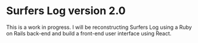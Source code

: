 # Surfers Log version 2.0

This is a work in progress. I will be reconstructing Surfers Log using a Ruby on Rails back-end and build a front-end user interface using React.

